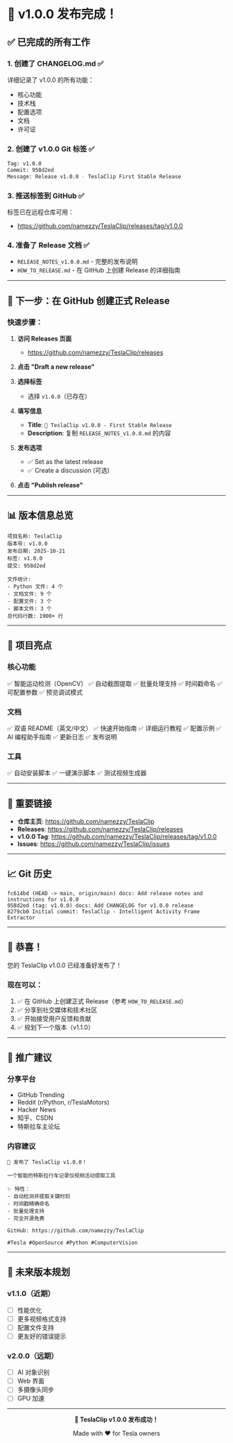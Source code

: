 # 🎉 v1.0.0 发布完成！

## ✅ 已完成的所有工作

### 1. 创建了 CHANGELOG.md ✅
详细记录了 v1.0.0 的所有功能：
- 核心功能
- 技术栈
- 配置选项
- 文档
- 许可证

### 2. 创建了 v1.0.0 Git 标签 ✅
```bash
Tag: v1.0.0
Commit: 958d2ed
Message: Release v1.0.0 - TeslaClip First Stable Release
```

### 3. 推送标签到 GitHub ✅
标签已在远程仓库可用：
- https://github.com/namezzy/TeslaClip/releases/tag/v1.0.0

### 4. 准备了 Release 文档 ✅
- `RELEASE_NOTES_v1.0.0.md` - 完整的发布说明
- `HOW_TO_RELEASE.md` - 在 GitHub 上创建 Release 的详细指南

---

## 🎯 下一步：在 GitHub 创建正式 Release

### 快速步骤：

1. **访问 Releases 页面**
   - https://github.com/namezzy/TeslaClip/releases

2. **点击 "Draft a new release"**

3. **选择标签**
   - 选择 `v1.0.0`（已存在）

4. **填写信息**
   - **Title**: `🎉 TeslaClip v1.0.0 - First Stable Release`
   - **Description**: 复制 `RELEASE_NOTES_v1.0.0.md` 的内容

5. **发布选项**
   - ✅ Set as the latest release
   - ✅ Create a discussion (可选)

6. **点击 "Publish release"**

---

## 📊 版本信息总览

```
项目名称: TeslaClip
版本号: v1.0.0
发布日期: 2025-10-21
标签: v1.0.0
提交: 958d2ed

文件统计:
- Python 文件: 4 个
- 文档文件: 9 个
- 配置文件: 3 个
- 脚本文件: 3 个
总代码行数: 1900+ 行
```

---

## 🌟 项目亮点

### 核心功能
✅ 智能运动检测（OpenCV）
✅ 自动截图提取
✅ 批量处理支持
✅ 时间戳命名
✅ 可配置参数
✅ 预览调试模式

### 文档
✅ 双语 README（英文/中文）
✅ 快速开始指南
✅ 详细运行教程
✅ 配置示例
✅ AI 编程助手指南
✅ 更新日志
✅ 发布说明

### 工具
✅ 自动安装脚本
✅ 一键演示脚本
✅ 测试视频生成器

---

## 🔗 重要链接

- **仓库主页**: https://github.com/namezzy/TeslaClip
- **Releases**: https://github.com/namezzy/TeslaClip/releases
- **v1.0.0 Tag**: https://github.com/namezzy/TeslaClip/releases/tag/v1.0.0
- **Issues**: https://github.com/namezzy/TeslaClip/issues

---

## 📈 Git 历史

```
fc614bd (HEAD -> main, origin/main) docs: Add release notes and instructions for v1.0.0
958d2ed (tag: v1.0.0) docs: Add CHANGELOG for v1.0.0 release  
8279cb0 Initial commit: TeslaClip - Intelligent Activity Frame Extractor
```

---

## 🎊 恭喜！

您的 TeslaClip v1.0.0 已经准备好发布了！

### 现在可以：
1. ✅ 在 GitHub 上创建正式 Release（参考 `HOW_TO_RELEASE.md`）
2. ✅ 分享到社交媒体和技术社区
3. ✅ 开始接受用户反馈和贡献
4. ✅ 规划下一个版本（v1.1.0）

---

## 📢 推广建议

### 分享平台
- GitHub Trending
- Reddit (r/Python, r/TeslaMotors)
- Hacker News
- 知乎、CSDN
- 特斯拉车主论坛

### 内容建议
```
🎉 发布了 TeslaClip v1.0.0！

一个智能的特斯拉行车记录仪视频活动提取工具

✨ 特性：
- 自动检测并提取关键时刻
- 时间戳精确命名
- 批量处理支持
- 完全开源免费

GitHub: https://github.com/namezzy/TeslaClip

#Tesla #OpenSource #Python #ComputerVision
```

---

## 🚀 未来版本规划

### v1.1.0（近期）
- [ ] 性能优化
- [ ] 更多视频格式支持
- [ ] 配置文件支持
- [ ] 更友好的错误提示

### v2.0.0（远期）
- [ ] AI 对象识别
- [ ] Web 界面
- [ ] 多摄像头同步
- [ ] GPU 加速

---

<div align="center">

**🎊 TeslaClip v1.0.0 发布成功！**

Made with ❤️ for Tesla owners

</div>
